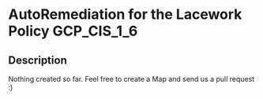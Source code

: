 # AutoRemediation for the Lacework Policy GCP_CIS_1_6

## Description
Nothing created so far. Feel free to create a Map and send us a pull request :)
